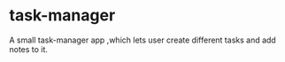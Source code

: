 # task-manager
A small task-manager app ,which lets user create different tasks and add notes to it. 
